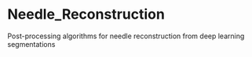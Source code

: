 # Needle_Reconstruction
Post-processing algorithms for needle reconstruction from deep learning segmentations
